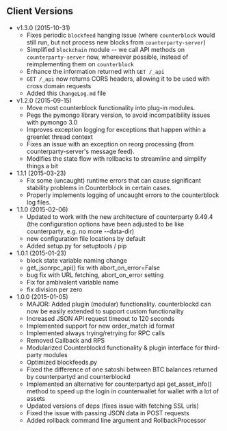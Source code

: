 ## Client Versions ##
* v1.3.0 (2015-10-31)
    * Fixes periodic `blockfeed` hanging issue (where `counterblock` would still run, but not process new blocks from `counterparty-server`)
    * Simplified `blockchain` module -- we call API methods on `counterparty-server` now, whereever possible, instead of reimplementing them on `counterblock`
    * Enhance the information returned with `GET /_api`
    * `GET /_api` now returns CORS headers, allowing it to be used with cross domain requests
    * Added this `ChangeLog.md` file
* v1.2.0 (2015-09-15)
    * Move most counterblock functionality into plug-in modules.
    * Pegs the pymongo library version, to avoid incompatibility issues with pymongo 3.0
    * Improves exception logging for exceptions that happen within a greenlet thread context
    * Fixes an issue with an exception on reorg processing (from counterparty-server's message feed).
    * Modifies the state flow with rollbacks to streamline and simplify things a bit
* 1.1.1 (2015-03-23)
    * Fix some (uncaught) runtime errors that can cause significant stability problems in Counterblock in certain cases.
    * Properly implements logging of uncaught errors to the counterblock log files.
* 1.1.0 (2015-02-06)
    * Updated to work with the new architecture of counterparty 9.49.4 (the configuration options have been adjusted to be like counterparty, e.g. no more --data-dir)
    * new configuration file locations by default
    * Added setup.py for setuptools / pip
* 1.0.1 (2015-01-23)
    * block state variable naming change
    * get_jsonrpc_api() fix with abort_on_error=False
    * bug fix with URL fetching, abort_on_error setting
    * Fix for ambivalent variable name
    * fix division per zero
* 1.0.0 (2015-01-05)
    * MAJOR: Added plugin (modular) functionality. counterblockd can now be easily extended to support custom functionality
    * Increased JSON API request timeout to 120 seconds
    * Implemented support for new order_match id format
    * Implemented always trying/retrying for RPC calls
    * Removed Callback and RPS
    * Modularized Counterblockd functionality & plugin interface for third-party modules
    * Optimized blockfeeds.py
    * Fixed the difference of one satoshi between BTC balances returned by counterpartyd and counterblockd
    * Implemented an alternative for counterpartyd api get_asset_info() method to speed up the login in counterwallet for wallet with a lot of assets
    * Updated versions of deps (fixes issue with fetching SSL urls)
    * Fixed the issue with passing JSON data in POST requests
    * Added rollback command line argument and RollbackProcessor
